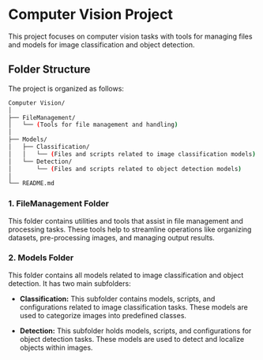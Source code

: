 # Computer Vision Project

This project focuses on computer vision tasks with tools for managing files and models for image classification and object detection.

## Folder Structure

The project is organized as follows:

```bash
Computer Vision/
│
├── FileManagement/
│   └── (Tools for file management and handling)
│
├── Models/
│   ├── Classification/
│   │   └── (Files and scripts related to image classification models)
│   └── Detection/
│       └── (Files and scripts related to object detection models)
│
└── README.md
```


### 1. **FileManagement Folder**
   This folder contains utilities and tools that assist in file management and processing tasks. These tools help to streamline operations like organizing datasets, pre-processing images, and managing output results.

### 2. **Models Folder**
   This folder contains all models related to image classification and object detection. It has two main subfolders:

   - **Classification:**
     This subfolder contains models, scripts, and configurations related to image classification tasks. These models are used to categorize images into predefined classes.
   
   - **Detection:**
     This subfolder holds models, scripts, and configurations for object detection tasks. These models are used to detect and localize objects within images.




